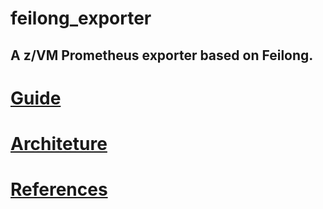 # feilong_exporter
## A z/VM Prometheus exporter based on Feilong.


# [Guide](https://github.com/kaiakz/feilong_exporter/blob/master/Documentation/guide.md)

# [Architeture](https://github.com/kaiakz/feilong_exporter/blob/master/Documentation/architeture.md)

# [References](https://github.com/kaiakz/feilong_exporter/blob/master/Notes&Research/reference.md)



